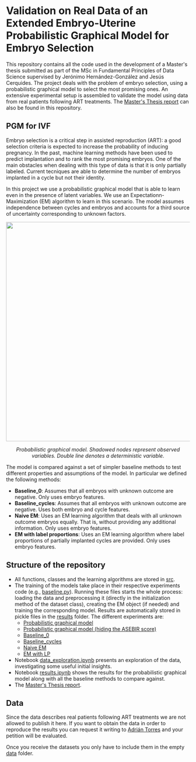 # Validation on Real Data of an Extended Embryo-Uterine Probabilistic Graphical Model for Embryo Selection

This repository contains all the code used in the development of a Master's thesis submitted as part of the MSc in Fundamental Principles of Data Science supervised by Jerónimo Hernández-González and Jesús Cerquides. The project deals with the problem of embryo selection, using a probabilistic graphical model to select the most promising ones. An extensive experimental setup is assembled to validate the model using data from real patients following ART treatments. The [Master's Thesis report](Master_Thesis_Report.pdf) can also be found in this repository.

## PGM for IVF
Embryo selection is a critical step in assisted reproduction (ART): a good selection criteria is expected to increase the probability of inducing pregnancy. In the past, machine learning methods have been used to predict implantation and to rank the most promising embryos. One of the main obstacles when dealing with this type of data is that it is only partially labeled. Current tecniques are able to determine the number of embryos implanted in a cycle but not their identity.

In this project we use a probabilistic graphical model that is able to learn even in the presence of latent variables. We use an Expectationn-Maximization (EM) algorithm to learn in this scenario. The model assumes independence between cycles and embryos and accounts for a third source of uncertainty corresponding to unknown factors.

<p align="center"><img src="https://user-images.githubusercontent.com/72464030/124105062-24443780-da63-11eb-9e99-5f9f80b177ef.PNG"  align=middle width=600pt />
</p>
<p align="center">
<em>Probabilistic graphical model. Shadowed nodes represent observed variables. Double line denotes a deterministic variable.</em>
</p>

The model is compared against a set of simpler baseline methods to test different properties and assumptions of the model. In particular we defined the following methods:

* **Baseline_0**: Assumes that all embryos with unknown outcome are negative. Only uses embryo features.
* **Baseline_cycles**: Assumes that all embryos with unknown outcome are negative. Uses both embryo and cycle features.
* **Naive EM**: Uses an EM learning algorithm that deals with all unknown outcome embryos equally. That is, without providing any additional information. Only uses embryo features.
* **EM with label proportions**: Uses an EM learning algorithm where label proportions of partially implanted cycles are provided. Only uses embryo features.

## Structure of the repository
+ All functions, classes and the learning algorithms are stored in [src](src).
+ The training of the models take place in their respective experiments code (e.g., [baseline.py](baseline.py)). Running these files starts the whole process: loading the data and preprocessing it (directly in the initialization method of the dataset class), creating the EM object (if needed) and training the corresponding model. Results are automatically stored in pickle files in the [results](results) folder. The different experiments are:
  * [Probabilistic graphical model](fullmodel.py)
  * [Probabilistic graphical model (hiding the ASEBIR score)](fullmodel_hidden.py)
  * [Baseline_0](baseline.py)
  * [Baseline_cycles](baseline_cycles.py)
  * [Naive EM](baseline_NaiveEM.py)
  * [EM with LP](baseline_EM.py)
+ Notebook [data_exploration.ipynb](data_exploration.ipynb) presents an exploration of the data, investigating some useful initial insights.
+ Notebook [results.ipynb](results.ipynb) shows the results for the probabilistic graphical model along with all the baseline methods to compare against.
+ The [Master's Thesis report](Master_Thesis_Report).

## Data
Since the data describes real patients following ART treatments we are not allowed to publish it here. If you want to obtain the data in order to reproduce the results you can request it writing to [Adrián Torres](mailto:adriantorresmartin@gmail.com) and your petition will be evaluated.

Once you receive the datasets you only have to include them in the empty [data](data) folder.
